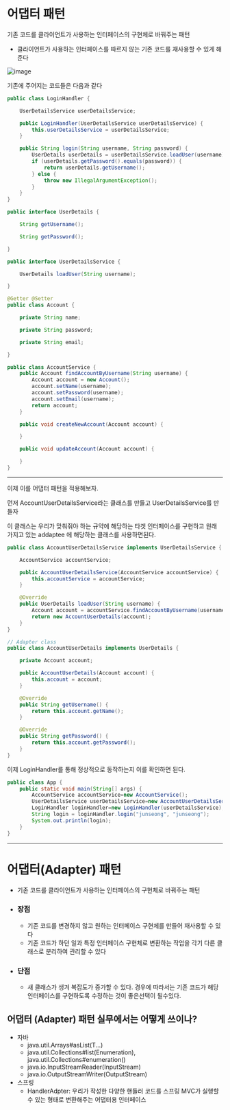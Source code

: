 # 어댑터 패턴

기존 코드를 클라이언트가 사용하는 인터페이스의 구현체로 바꿔주는 패턴

- 클라이언트가 사용하는 인터페이스를 따르지 않는 기존 코드를 재사용할 수 있게 해준다

![image](https://user-images.githubusercontent.com/40031858/141129969-c397ba0a-b9ae-470a-8e87-8f3371647ce2.png)

기존에 주어지는 코드들은 다음과 같다

```java
public class LoginHandler {

    UserDetailsService userDetailsService;

    public LoginHandler(UserDetailsService userDetailsService) {
        this.userDetailsService = userDetailsService;
    }

    public String login(String username, String password) {
        UserDetails userDetails = userDetailsService.loadUser(username);
        if (userDetails.getPassword().equals(password)) {
            return userDetails.getUsername();
        } else {
            throw new IllegalArgumentException();
        }
    }
}
```

```java
public interface UserDetails {

    String getUsername();

    String getPassword();

}
```

```java
public interface UserDetailsService {

    UserDetails loadUser(String username);

}
```

```java
@Getter @Setter
public class Account {

    private String name;

    private String password;

    private String email;

}
```

```java
public class AccountService {
    public Account findAccountByUsername(String username) {
        Account account = new Account();
        account.setName(username);
        account.setPassword(username);
        account.setEmail(username);
        return account;
    }

    public void createNewAccount(Account account) {

    }

    public void updateAccount(Account account) {

    }
}
```

---

이제 이를 어댑터 패턴을 적용해보자.

먼저 AccountUserDetailsService라는 클래스를 만들고 UserDetailsService를 만들자

이 클래스는 우리가 맞춰줘야 하는 규약에 해당하는 타겟 인터페이스를 구현하고 원래 가지고 있는 addaptee 에 해당하는 클래스를 사용하면된다.

```java
public class AccountUserDetailsService implements UserDetailsService {

    AccountService accountService;

    public AccountUserDetailsService(AccountService accountService) {
        this.accountService = accountService;
    }

    @Override
    public UserDetails loadUser(String username) {
        Account account = accountService.findAccountByUsername(username);
        return new AccountUserDetails(account);
    }
}
```

```java
// Adapter class
public class AccountUserDetails implements UserDetails {

    private Account account;

    public AccountUserDetails(Account account) {
        this.account = account;
    }

    @Override
    public String getUsername() {
        return this.account.getName();
    }

    @Override
    public String getPassword() {
        return this.account.getPassword();
    }
}
```

이제 LoginHandler를 통해 정상적으로 동작하는지 이를 확인하면 된다.

```java
public class App {
    public static void main(String[] args) {
        AccountService accountService=new AccountService();
        UserDetailsService userDetailsService=new AccountUserDetailsService(accountService);
        LoginHandler loginHandler=new LoginHandler(userDetailsService);
        String login = loginHandler.login("junseong", "junseong");
        System.out.println(login);
    }
}
```

---

# 어댑터(Adapter) 패턴

- 기존 코드를 클라이언트가 사용하는 인터페이스의 구현체로 바꿔주는 패턴

- ### 장점

  - 기존 코드를 변경하지 않고 원하는 인터페이스 구현체를 만들어 재사용할 수 있다
  - 기존 코드가 하던 일과 특정 인터페이스 구현체로 변환하는 작업을 각기 다른 클래스로 분리하여 관리할 수 있다

- ### 단점

  - 새 클래스가 생겨 복잡도가 증가할 수 있다. 경우에 따라서는 기존 코드가 해당 인터페이스를 구현하도록 수정하는 것이 좋은선택이 될수있다.

## 어댑터 (Adapter) 패턴 실무에서는 어떻게 쓰이나?

- 자바
  - java.util.Arrays#asList(T...)
  - java.util.Collections#list(Enumeration), java.util.Collections#enumeration()
  - java.io.InputStreamReader(InputStream)
  - java.io.OutputStreamWriter(OutputStream)
- 스프링
  - HandlerAdpter: 우리가 작성한 다양한 핸들러 코드를 스프링 MVC가 실행할 수 있는 형태로 변환해주는 어댑터용 인터페이스



